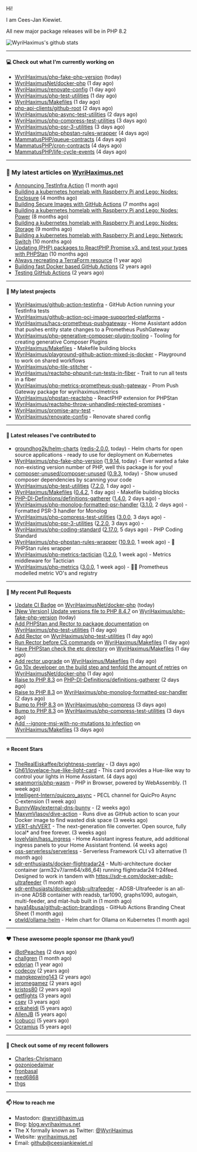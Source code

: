 Hi!

I am Cees-Jan Kiewiet.

All new major package releases will be in PHP 8.2

![WyriHaximus's github stats](https://github-readme-stats.vercel.app/api?username=WyriHaximus&show_icons=true)

---

#### 💻 Check out what I'm currently working on

- [WyriHaximus/php-fake-php-version](https://github.com/WyriHaximus/php-fake-php-version) (today)
- [WyriHaximusNet/docker-php](https://github.com/WyriHaximusNet/docker-php) (1 day ago)
- [WyriHaximus/renovate-config](https://github.com/WyriHaximus/renovate-config) (1 day ago)
- [WyriHaximus/php-test-utilities](https://github.com/WyriHaximus/php-test-utilities) (1 day ago)
- [WyriHaximus/Makefiles](https://github.com/WyriHaximus/Makefiles) (1 day ago)
- [php-api-clients/github-root](https://github.com/php-api-clients/github-root) (2 days ago)
- [WyriHaximus/php-async-test-utilities](https://github.com/WyriHaximus/php-async-test-utilities) (2 days ago)
- [WyriHaximus/php-compress-test-utilities](https://github.com/WyriHaximus/php-compress-test-utilities) (3 days ago)
- [WyriHaximus/php-psr-3-utilities](https://github.com/WyriHaximus/php-psr-3-utilities) (3 days ago)
- [WyriHaximus/php-phpstan-rules-wrapper](https://github.com/WyriHaximus/php-phpstan-rules-wrapper) (4 days ago)
- [MammatusPHP/queue-contracts](https://github.com/MammatusPHP/queue-contracts) (4 days ago)
- [MammatusPHP/cron-contracts](https://github.com/MammatusPHP/cron-contracts) (4 days ago)
- [MammatusPHP/life-cycle-events](https://github.com/MammatusPHP/life-cycle-events) (4 days ago)

---

### 📜 My latest articles on [WyriHaximus.net](https://blog.wyrihaximus.net/)

- [Announcing TestInfra Action](https://blog.wyrihaximus.net/2025/03/announcing-testinfra-action/) (1 month ago)
- [Building a kubernetes homelab with Raspberry Pi and Lego: Nodes: Enclosure](https://blog.wyrihaximus.net/2024/12/building-a-kubernetes-homelab-with-raspberry-pies-and-lego-nodes-enclosure/) (4 months ago)
- [Building Secure Images with GitHub Actions](https://blog.wyrihaximus.net/2024/10/building-secure-images-with-github-actions/) (7 months ago)
- [Building a kubernetes homelab with Raspberry Pi and Lego: Nodes: Power](https://blog.wyrihaximus.net/2024/09/building-a-kubernetes-homelab-with-raspberry-pies-and-lego-nodes-power/) (8 months ago)
- [Building a kubernetes homelab with Raspberry Pi and Lego: Nodes: Storage](https://blog.wyrihaximus.net/2024/08/building-a-kubernetes-homelab-with-raspberry-pies-and-lego-nodes-storage/) (9 months ago)
- [Building a kubernetes homelab with Raspberry Pi and Lego: Network: Switch](https://blog.wyrihaximus.net/2024/07/building-a-kubernetes-homelab-with-raspberry-pies-and-lego-network-switch/) (10 months ago)
- [Updating (PHP) packages to ReactPHP Promise v3, and test your types with PHPStan](https://blog.wyrihaximus.net/2024/06/updating-php-packages-to-reactphp-promise-v3--and-test-your-types-with-phpstan/) (10 months ago)
- [Always recreating a TerraForm resource](https://blog.wyrihaximus.net/2024/04/always-recreating-a-terraform-resource/) (1 year ago)
- [Building fast Docker based GitHub Actions](https://blog.wyrihaximus.net/2023/03/building-fast-docker-based-github-actions/) (2 years ago)
- [Testing GitHub Actions](https://blog.wyrihaximus.net/2023/03/testing-github-actions/) (2 years ago)

---

#### 🌱 My latest projects

- [WyriHaximus/github-action-testinfra](https://github.com/WyriHaximus/github-action-testinfra) - GitHub Action running your TestInfra tests
- [WyriHaximus/github-action-oci-image-supported-platforms](https://github.com/WyriHaximus/github-action-oci-image-supported-platforms) - 
- [WyriHaximus/hacs-prometheus-pushgateway](https://github.com/WyriHaximus/hacs-prometheus-pushgateway) - Home Assistant addon that pushes entity state changes to a Prometheus PushGateway
- [WyriHaximus/php-generative-composer-plugin-tooling](https://github.com/WyriHaximus/php-generative-composer-plugin-tooling) - Tooling for creating generative Composer Plugins
- [WyriHaximus/Makefiles](https://github.com/WyriHaximus/Makefiles) - Makefile building blocks
- [WyriHaximus/playground-github-action-mixed-js-docker](https://github.com/WyriHaximus/playground-github-action-mixed-js-docker) - Playground to work on shared workflows
- [WyriHaximus/php-tile-stitcher](https://github.com/WyriHaximus/php-tile-stitcher) - 
- [WyriHaximus/reactphp-phpunit-run-tests-in-fiber](https://github.com/WyriHaximus/reactphp-phpunit-run-tests-in-fiber) - Trait to run all tests in a fiber
- [WyriHaximus/php-metrics-prometheus-push-gateway](https://github.com/WyriHaximus/php-metrics-prometheus-push-gateway) - Prom Push Gateway package for wyrihaximus/metrics
- [WyriHaximus/phpstan-reactphp](https://github.com/WyriHaximus/phpstan-reactphp) - ReactPHP extension for PHPStan
- [WyriHaximus/reactphp-throw-unhandled-rejected-promises](https://github.com/WyriHaximus/reactphp-throw-unhandled-rejected-promises) - 
- [WyriHaximus/promise-any-test](https://github.com/WyriHaximus/promise-any-test) - 
- [WyriHaximus/renovate-config](https://github.com/WyriHaximus/renovate-config) - Renovate shared config

---

#### 🔭 Latest releases I've contributed to

- [groundhog2k/helm-charts](https://github.com/groundhog2k/helm-charts) ([redis-2.0.0](https://github.com/groundhog2k/helm-charts/releases/tag/redis-2.0.0), today) - Helm charts for open source applications - ready to use for deployment on Kubernetes
- [WyriHaximus/php-fake-php-version](https://github.com/WyriHaximus/php-fake-php-version) ([1.9.14](https://github.com/WyriHaximus/php-fake-php-version/releases/tag/1.9.14), today) - Ever wanted a fake non-existing version number of PHP, well this package is for you!
- [composer-unused/composer-unused](https://github.com/composer-unused/composer-unused) ([0.9.3](https://github.com/composer-unused/composer-unused/releases/tag/0.9.3), today) - Show unused composer dependencies by scanning your code
- [WyriHaximus/php-test-utilities](https://github.com/WyriHaximus/php-test-utilities) ([7.2.0](https://github.com/WyriHaximus/php-test-utilities/releases/tag/7.2.0), 1 day ago) - 
- [WyriHaximus/Makefiles](https://github.com/WyriHaximus/Makefiles) ([0.4.2](https://github.com/WyriHaximus/Makefiles/releases/tag/0.4.2), 1 day ago) - Makefile building blocks
- [PHP-DI-Definitions/definitions-gatherer](https://github.com/PHP-DI-Definitions/definitions-gatherer) ([1.4.0](https://github.com/PHP-DI-Definitions/definitions-gatherer/releases/tag/1.4.0), 2 days ago) - 
- [WyriHaximus/php-monolog-formatted-psr-handler](https://github.com/WyriHaximus/php-monolog-formatted-psr-handler) ([3.1.0](https://github.com/WyriHaximus/php-monolog-formatted-psr-handler/releases/tag/3.1.0), 2 days ago) - Formatted PSR-3 handler for Monolog
- [WyriHaximus/php-compress-test-utilities](https://github.com/WyriHaximus/php-compress-test-utilities) ([3.0.0](https://github.com/WyriHaximus/php-compress-test-utilities/releases/tag/3.0.0), 3 days ago) - 
- [WyriHaximus/php-psr-3-utilities](https://github.com/WyriHaximus/php-psr-3-utilities) ([2.2.0](https://github.com/WyriHaximus/php-psr-3-utilities/releases/tag/2.2.0), 3 days ago) - 
- [WyriHaximus/php-coding-standard](https://github.com/WyriHaximus/php-coding-standard) ([2.17.0](https://github.com/WyriHaximus/php-coding-standard/releases/tag/2.17.0), 5 days ago) - PHP Coding Standard
- [WyriHaximus/php-phpstan-rules-wrapper](https://github.com/WyriHaximus/php-phpstan-rules-wrapper) ([10.9.0](https://github.com/WyriHaximus/php-phpstan-rules-wrapper/releases/tag/10.9.0), 1 week ago) - 🌯 PHPStan rules wrapper
- [WyriHaximus/php-metrics-tactician](https://github.com/WyriHaximus/php-metrics-tactician) ([1.2.0](https://github.com/WyriHaximus/php-metrics-tactician/releases/tag/1.2.0), 1 week ago) - Metrics middleware for Tactician
- [WyriHaximus/php-metrics](https://github.com/WyriHaximus/php-metrics) ([3.0.0](https://github.com/WyriHaximus/php-metrics/releases/tag/3.0.0), 1 week ago) - 🕵️‍♀️ Prometheus modelled metric VO&#39;s and registry

---

#### 🔨 My recent Pull Requests

- [Update CI Badge](https://github.com/WyriHaximusNet/docker-php/pull/269) on [WyriHaximusNet/docker-php](https://github.com/WyriHaximusNet/docker-php) (today)
- [[New Version] Update versions file to PHP 8.4.7](https://github.com/WyriHaximus/php-fake-php-version/pull/142) on [WyriHaximus/php-fake-php-version](https://github.com/WyriHaximus/php-fake-php-version) (today)
- [Add PHPStan and Rector to package documentation](https://github.com/WyriHaximus/php-test-utilities/pull/1017) on [WyriHaximus/php-test-utilities](https://github.com/WyriHaximus/php-test-utilities) (1 day ago)
- [Add Rector](https://github.com/WyriHaximus/php-test-utilities/pull/1015) on [WyriHaximus/php-test-utilities](https://github.com/WyriHaximus/php-test-utilities) (1 day ago)
- [Run Rector before CS commands](https://github.com/WyriHaximus/Makefiles/pull/20) on [WyriHaximus/Makefiles](https://github.com/WyriHaximus/Makefiles) (1 day ago)
- [Have PHPStan check the etc directory](https://github.com/WyriHaximus/Makefiles/pull/19) on [WyriHaximus/Makefiles](https://github.com/WyriHaximus/Makefiles) (1 day ago)
- [Add rector upgrade](https://github.com/WyriHaximus/Makefiles/pull/18) on [WyriHaximus/Makefiles](https://github.com/WyriHaximus/Makefiles) (1 day ago)
- [Go 10x developer on the build step and tenfold the amount of retries](https://github.com/WyriHaximusNet/docker-php/pull/268) on [WyriHaximusNet/docker-php](https://github.com/WyriHaximusNet/docker-php) (1 day ago)
- [Raise to PHP 8.3](https://github.com/PHP-DI-Definitions/definitions-gatherer/pull/19) on [PHP-DI-Definitions/definitions-gatherer](https://github.com/PHP-DI-Definitions/definitions-gatherer) (2 days ago)
- [Raise to PHP 8.3](https://github.com/WyriHaximus/php-monolog-formatted-psr-handler/pull/60) on [WyriHaximus/php-monolog-formatted-psr-handler](https://github.com/WyriHaximus/php-monolog-formatted-psr-handler) (2 days ago)
- [Bump to PHP 8.3](https://github.com/WyriHaximus/php-compress/pull/122) on [WyriHaximus/php-compress](https://github.com/WyriHaximus/php-compress) (3 days ago)
- [Bump to PHP 8.3](https://github.com/WyriHaximus/php-compress-test-utilities/pull/78) on [WyriHaximus/php-compress-test-utilities](https://github.com/WyriHaximus/php-compress-test-utilities) (3 days ago)
- [Add --ignore-msi-with-no-mutations to infection](https://github.com/WyriHaximus/Makefiles/pull/17) on [WyriHaximus/Makefiles](https://github.com/WyriHaximus/Makefiles) (3 days ago)

---

#### ⭐ Recent Stars

- [TheRealEiskaffee/brightness-overlay](https://github.com/TheRealEiskaffee/brightness-overlay) -  (3 days ago)
- [Gh61/lovelace-hue-like-light-card](https://github.com/Gh61/lovelace-hue-like-light-card) - This card provides a Hue-like way to control your lights in Home Assistant. (4 days ago)
- [seanmorris/php-wasm](https://github.com/seanmorris/php-wasm) - PHP in Browser, powered by WebAssembly. (1 week ago)
- [Intelligent-Intern/quicpro_async](https://github.com/Intelligent-Intern/quicpro_async) - PECL channel for QuicPro Async C‑extension (1 week ago)
- [BunnyWay/external-dns-bunny](https://github.com/BunnyWay/external-dns-bunny) -  (2 weeks ago)
- [MaxymVlasov/dive-action](https://github.com/MaxymVlasov/dive-action) - Runs dive as GitHub action to scan your Docker image to find wasted disk space (3 weeks ago)
- [VERT-sh/VERT](https://github.com/VERT-sh/VERT) - The next-generation file converter. Open source, fully local* and free forever. (3 weeks ago)
- [lovelylain/hass_ingress](https://github.com/lovelylain/hass_ingress) - Home Assistant ingress feature, add additional ingress panels to your Home Assistant frontend. (4 weeks ago)
- [oss-serverless/serverless](https://github.com/oss-serverless/serverless) - Serverless Framework CLI v3 alternative (1 month ago)
- [sdr-enthusiasts/docker-flightradar24](https://github.com/sdr-enthusiasts/docker-flightradar24) - Multi-architecture docker container (arm32v7/arm64/x86_64) running flightradar24 fr24feed. Designed to work in tandem with https://sdr-e.com/docker-adsb-ultrafeeder (1 month ago)
- [sdr-enthusiasts/docker-adsb-ultrafeeder](https://github.com/sdr-enthusiasts/docker-adsb-ultrafeeder) - ADSB-Ultrafeeder is an all-in-one ADSB container with readsb, tar1090, graphs1090, autogain, multi-feeder, and mlat-hub built in (1 month ago)
- [haya14busa/github-action-brandings](https://github.com/haya14busa/github-action-brandings) - GitHub Actions Branding Cheat Sheet (1 month ago)
- [otwld/ollama-helm](https://github.com/otwld/ollama-helm) - Helm chart for Ollama on Kubernetes (1 month ago)

---

#### ❤️ These awesome people sponsor me (thank you!)

- [iBotPeaches](https://github.com/iBotPeaches) (2 days ago)
- [challgren](https://github.com/challgren) (1 month ago)
- [edorian](https://github.com/edorian) (1 year ago)
- [codecov](https://github.com/codecov) (2 years ago)
- [mangkepwing143](https://github.com/mangkepwing143) (2 years ago)
- [jeromegamez](https://github.com/jeromegamez) (2 years ago)
- [kristos80](https://github.com/kristos80) (2 years ago)
- [getflights](https://github.com/getflights) (3 years ago)
- [csev](https://github.com/csev) (3 years ago)
- [erikaheidi](https://github.com/erikaheidi) (5 years ago)
- [AllenJB](https://github.com/AllenJB) (5 years ago)
- [lcobucci](https://github.com/lcobucci) (5 years ago)
- [Ocramius](https://github.com/Ocramius) (5 years ago)

---

#### 👯 Check out some of my recent followers

- [Charles-Chrismann](https://github.com/Charles-Chrismann)
- [gozonjoedaimar](https://github.com/gozonjoedaimar)
- [fronbasal](https://github.com/fronbasal)
- [reed6868](https://github.com/reed6868)
- [thgs](https://github.com/thgs)

---

#### 📫 How to reach me

- Mastodon: [@wyri@haxim.us](https://toot-toot.wyrihaxim.us/@wyri)
- Blog: [blog.wyrihaximus.net](https://blog.wyrihaximus.net/)
- The X formally known as Twitter: [@WyriHaximus](https://twitter.com/WyriHaximus)
- Website: [wyrihaximus.net](https://wyrihaximus.net/)
- Email: [github@ceesjankiewiet.nl](mailto:github@ceesjankiewiet.nl)
